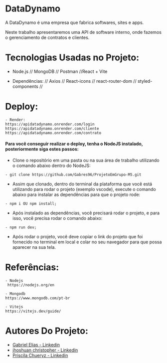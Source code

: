 
# DataDynamo

A DataDynamo é uma empresa que fabrica softwares, sites e apps.

Neste trabalho apresentaremos uma API de software interno, onde fazemos o gerenciamento de contratos e clientes.


# Tecnologias Usadas no Projeto:

- Node.js // MongoDB // Postman //React + Vite

- Dependências:  // Axios // React-icons // react-router-dom // styled-components //


# Deploy:
 ```
- Render:
https://apidatadynamo.onrender.com/login
https://apidatadynamo.onrender.com/cliente
https://apidatadynamo.onrender.com/contrato
 ```


#### Para você conseguir realizar o deploy, tenha o NodeJS instalado, posteriormente siga estes passos:


 - Clone o repositório em uma pasta ou na sua área de trabalho utilizando o comando abaixo dentro do NodeJS:
 ```
 - git clone https://github.com/Gabres96/ProjetoEmGrupo-M5.git 
 ```
- Assim que clonado, dentro do terminal da plataforma que você está utilizando para rodar o projeto (exemplo vscode), execute o comando abaixo para instalar as dependências para que o projeto rode:

```
- npm i OU npm install;
```
 - Após instalado as dependências, você precisará rodar o projeto, e para isso, você precisa rodar o comando abaixo:

 ```
- npm run dev;
 ```

 - Após rodar o projeto, você deve copiar o link do projeto que foi fornecido no terminal em local e colar no seu navegador para que possa aparecer na sua tela.
 



# Referências:
```
- Nodejs
 https://nodejs.org/en
 ```
 ```
 - Mongodb
https://www.mongodb.com/pt-br
 ```
 ```
 - Vitejs
https://vitejs.dev/guide/
 ```


# Autores Do Projeto:


- [Gabriel Elias - Linkedin](https://www.linkedin.com/in/gabriel-elias-439340160/)
- [jhoshuan christopher - Linkedin](https://www.linkedin.com/in/jhoshuan-christopher-7687b2191/)
- [Priscila Chueryz - Linkedin](https://www.linkedin.com/in/priscilachueryz/)


